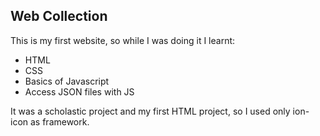 ## Web Collection

This is my first website, so while I was doing it I learnt:
- HTML
- CSS
- Basics of Javascript
- Access JSON files with JS

It was a scholastic project and my first HTML project, so I used only ion-icon as framework.